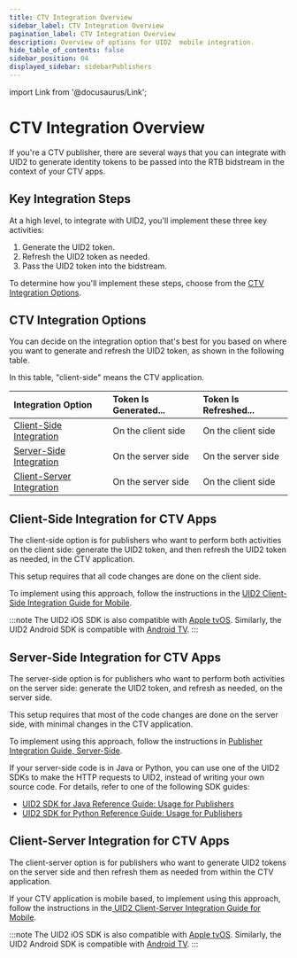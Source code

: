 ```yaml
---
title: CTV Integration Overview
sidebar_label: CTV Integration Overview
pagination_label: CTV Integration Overview
description: Overview of options for UID2  mobile integration.
hide_table_of_contents: false
sidebar_position: 04
displayed_sidebar: sidebarPublishers
---
```


import Link from '@docusaurus/Link';

# CTV Integration Overview

If you're a CTV publisher, there are several ways that you can integrate with UID2 to generate identity tokens to be passed into the RTB bidstream in the context of your CTV apps.

## Key Integration Steps
At a high level, to integrate with UID2, you'll implement these three key activities: 

1. Generate the UID2 token.
1. Refresh the UID2 token as needed.
1. Pass the UID2 token into the bidstream.

To determine how you'll implement these steps, choose from the [CTV Integration Options](#ctv-integration-options).

## CTV Integration Options

You can decide on the integration option that's best for you based on where you want to generate and refresh the UID2 token, as shown in the following table.

In this table, "client-side" means the CTV application.

| Integration Option | Token Is Generated... | Token Is Refreshed... |
| :--- | :--- | :--- |
| [Client-Side Integration](#client-side-integration-for-ctv-apps) | On the client side | On the client side |
| [Server-Side Integration](#server-side-integration-for-ctv-apps) | On the server side | On the server side |
| [Client-Server Integration](#client-server-integration-for-ctv-apps) | On the server side | On the client side |

## Client-Side Integration for CTV Apps

The client-side option is for publishers who want to perform both activities on the client side: generate the UID2 token, and then refresh the UID2 token as needed, in the CTV application.

This setup requires that all code changes are done on the client side.

To implement using this approach, follow the instructions in the [UID2 Client-Side Integration Guide for Mobile](integration-mobile-client-side.md).

:::note
The UID2 iOS SDK is also compatible with [Apple tvOS](https://developer.apple.com/tvos/). Similarly, the UID2 Android SDK is compatible with [Android TV](https://www.android.com/tv/).
:::

## Server-Side Integration for CTV Apps

The server-side option is for publishers who want to perform both activities on the server side: generate the UID2 token, and refresh as needed, on the server side.

This setup requires that most of the code changes are done on the server side, with minimal changes in the CTV application.

To implement using this approach, follow the instructions in [Publisher Integration Guide, Server-Side](custom-publisher-integration.md).

If your server-side code is in Java or Python, you can use one of the UID2 SDKs to make the HTTP requests to UID2, instead of writing your own source code. For details, refer to one of the following SDK guides:

- [UID2 SDK for Java Reference Guide: Usage for Publishers](../sdks/uid2-sdk-ref-java.md#usage-for-publishers)
- [UID2 SDK for Python Reference Guide: Usage for Publishers](../sdks/uid2-sdk-ref-python.md#usage-for-publishers)

## Client-Server Integration for CTV Apps

The client-server option is for publishers who want to generate UID2 tokens on the server side and then refresh them as needed from within the CTV application.

If your CTV application is mobile based, to implement using this approach, follow the instructions in the[ UID2 Client-Server Integration Guide for Mobile](integration-mobile-client-server.md).

:::note
The UID2 iOS SDK is also compatible with [Apple tvOS](https://developer.apple.com/tvos/). Similarly, the UID2 Android SDK is compatible with [Android TV](https://www.android.com/tv/).
:::
